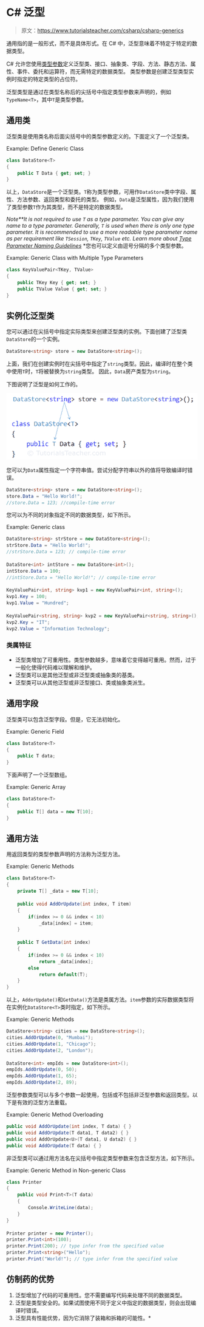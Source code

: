 # C# 泛型

> 原文：<https://www.tutorialsteacher.com/csharp/csharp-generics>

通用指的是一般形式，而不是具体形式。在 C# 中，泛型意味着不特定于特定的数据类型。

C# 允许您使用[类型参数](https://docs.microsoft.com/en-us/dotnet/csharp/programming-guide/generics/generic-type-parameters)定义泛型类、接口、抽象类、字段、方法、静态方法、属性、事件、委托和运算符，而无需特定的数据类型。 类型参数是创建泛型类型实例时指定的特定类型的占位符。

泛型类型是通过在类型名称后的尖括号中指定类型参数来声明的，例如`TypeName<T>`，其中`T`是类型参数。

## 通用类

泛型类是使用类名称后面尖括号中的类型参数定义的。下面定义了一个泛型类。

Example: Define Generic Class

```cs
class DataStore<T>
{
    public T Data { get; set; }
} 
```

以上，`DataStore`是一个泛型类。`T`称为类型参数，可用作`DataStore`类中字段、属性、方法参数、返回类型和委托的类型。 例如，`Data`是泛型属性，因为我们使用了类型参数`T`作为其类型，而不是特定的数据类型。

*Note**It is not required to use `T` as a type parameter. You can give any name to a type parameter. Generally, `T` is used when there is only one type parameter. It is recommended to use a more readable type parameter name as per requirement like `TSession`, `TKey`, `TValue` etc. Learn more about [Type Parameter Naming Guidelines](https://docs.microsoft.com/en-us/dotnet/csharp/programming-guide/generics/generic-type-parameters#type-parameter-naming-guidelines)* *您也可以定义由逗号分隔的多个类型参数。

Example: Generic Class with Multiple Type Parameters

```cs
class KeyValuePair<TKey, TValue>
{
    public TKey Key { get; set; }
    public TValue Value { get; set; }
} 
```

## 实例化泛型类

您可以通过在尖括号中指定实际类型来创建泛型类的实例。下面创建了泛型类`DataStore`的一个实例。

```cs
DataStore<string> store = new DataStore<string>(); 
```

上面，我们在创建实例时在尖括号中指定了`string`类型。因此，编译时在整个类中使用`T`时，`T`将被替换为`string`类型。 因此，`Data`房产类型为`string`。

下图说明了泛型是如何工作的。

[![C# Generics](img/91c8cfc02baf9a2fa8de41a237594b3f.png)](../../Content/images/csharp/generics.png) 

您可以为`Data`属性指定一个字符串值。尝试分配字符串以外的值将导致编译时错误。

```cs
DataStore<string> store = new DataStore<string>();
store.Data = "Hello World!";
//store.Data = 123; //compile-time error 
```

您可以为不同的对象指定不同的数据类型，如下所示。

Example: Generic class

```cs
DataStore<string> strStore = new DataStore<string>();
strStore.Data = "Hello World!";
//strStore.Data = 123; // compile-time error

DataStore<int> intStore = new DataStore<int>();
intStore.Data = 100;
//intStore.Data = "Hello World!"; // compile-time error

KeyValuePair<int, string> kvp1 = new KeyValuePair<int, string>();
kvp1.Key = 100;
kvp1.Value = "Hundred";

KeyValuePair<string, string> kvp2 = new KeyValuePair<string, string>();
kvp2.Key = "IT";
kvp2.Value = "Information Technology"; 
```

### 类属特征

*   泛型类增加了可重用性。类型参数越多，意味着它变得越可重用。然而，过于一般化使得代码难以理解和维护。
*   泛型类可以是其他泛型或非泛型类或抽象类的基类。
*   泛型类可以从其他泛型或非泛型接口、类或抽象类派生。

## 通用字段

泛型类可以包含泛型字段。但是，它无法初始化。

Example: Generic Field

```cs
class DataStore<T>
{
    public T data;
} 
```

下面声明了一个泛型数组。

Example: Generic Array

```cs
class DataStore<T>
{
    public T[] data = new T[10];
} 
```

## 通用方法

用返回类型的类型参数声明的方法称为泛型方法。

Example: Generic Methods

```cs
class DataStore<T>
{
    private T[] _data = new T[10];

    public void AddOrUpdate(int index, T item)
    {
        if(index >= 0 && index < 10)
            _data[index] = item;
    }

    public T GetData(int index)
    {
        if(index >= 0 && index < 10)
            return _data[index];
        else 
            return default(T);
    }
} 
```

以上，`AddorUpdate()`和`GetData()`方法是类属方法。`item`参数的实际数据类型将在实例化`DataStore<T>`类时指定，如下所示。

Example: Generic Methods

```cs
DataStore<string> cities = new DataStore<string>();
cities.AddOrUpdate(0, "Mumbai");
cities.AddOrUpdate(1, "Chicago");
cities.AddOrUpdate(2, "London");

DataStore<int> empIds = new DataStore<int>();
empIds.AddOrUpdate(0, 50);
empIds.AddOrUpdate(1, 65);
empIds.AddOrUpdate(2, 89); 
```

泛型参数类型可以与多个参数一起使用，包括或不包括非泛型参数和返回类型。以下是有效的泛型方法重载。

Example: Generic Method Overloading

```cs
public void AddOrUpdate(int index, T data) { }
public void AddOrUpdate(T data1, T data2) { }
public void AddOrUpdate<U>(T data1, U data2) { }
public void AddOrUpdate(T data) { } 
```

非泛型类可以通过用方法名在尖括号中指定类型参数来包含泛型方法，如下所示。

Example: Generic Method in Non-generic Class

```cs
class Printer
{
    public void Print<T>(T data)
    {
        Console.WriteLine(data);
    }
}

Printer printer = new Printer();
printer.Print<int>(100);
printer.Print(200); // type infer from the specified value
printer.Print<string>("Hello");
printer.Print("World!"); // type infer from the specified value 
```

## 仿制药的优势

1.  泛型增加了代码的可重用性。您不需要编写代码来处理不同的数据类型。
2.  泛型是类型安全的。如果试图使用不同于定义中指定的数据类型，则会出现编译时错误。
3.  泛型具有性能优势，因为它消除了装箱和拆箱的可能性。*
